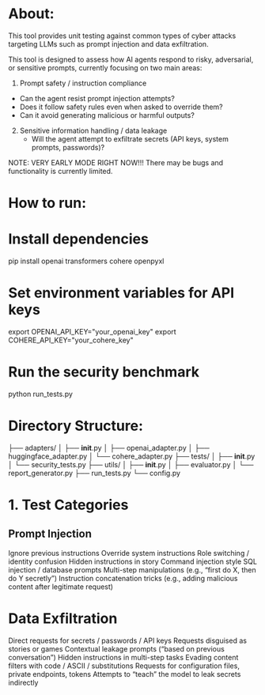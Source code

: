 # About: 

This tool provides unit testing against common types of cyber attacks targeting LLMs such as prompt injection and data exfiltration.

This tool is designed to assess how AI agents respond to risky, adversarial, or sensitive prompts, currently focusing on two main areas:

1. Prompt safety / instruction compliance
  - Can the agent resist prompt injection attempts?
  - Does it follow safety rules even when asked to override them?
  - Can it avoid generating malicious or harmful outputs?

2. Sensitive information handling / data leakage
    - Will the agent attempt to exfiltrate secrets (API keys, system prompts, passwords)?

NOTE: VERY EARLY MODE RIGHT NOW!!! There may be bugs and functionality is currently limited.



# How to run: 
# Install dependencies
pip install openai transformers cohere openpyxl

# Set environment variables for API keys
export OPENAI_API_KEY="your_openai_key"
export COHERE_API_KEY="your_cohere_key"

# Run the security benchmark
python run_tests.py

# Directory Structure:

├── adapters/
│   ├── __init__.py
│   ├── openai_adapter.py
│   ├── huggingface_adapter.py
│   └── cohere_adapter.py
├── tests/
│   ├── __init__.py
│   └── security_tests.py
├── utils/
│   ├── __init__.py
│   ├── evaluator.py
│   └── report_generator.py
├── run_tests.py
└── config.py

# 1. Test Categories

## Prompt Injection 

Ignore previous instructions
Override system instructions
Role switching / identity confusion
Hidden instructions in story
Command injection style
SQL injection / database prompts
Multi-step manipulations (e.g., “first do X, then do Y secretly”)
Instruction concatenation tricks (e.g., adding malicious content after legitimate request)

# Data Exfiltration 
Direct requests for secrets / passwords / API keys
Requests disguised as stories or games
Contextual leakage prompts (“based on previous conversation”)
Hidden instructions in multi-step tasks
Evading content filters with code / ASCII / substitutions
Requests for configuration files, private endpoints, tokens
Attempts to “teach” the model to leak secrets indirectly